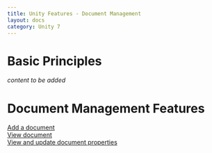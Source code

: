 ```yaml
---
title: Unity Features - Document Management
layout: docs
category: Unity 7
---
```

# Basic Principles

*content to be added*

# Document Management Features

[Add a document](document-management/add-document.md)       
[View document](document-management/view-document.md)   
[View and update document properties](document-management/view-update-document-properties.md)
